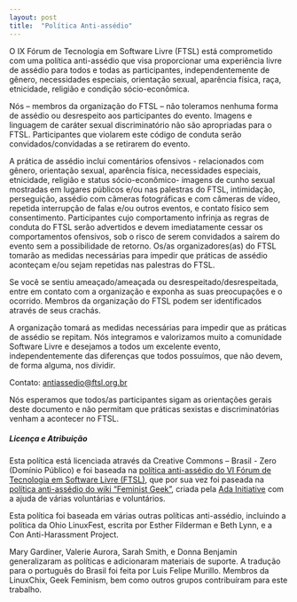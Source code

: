 ```yaml
---
layout: post
title:  "Política Anti-assédio"
---
```


O IX Fórum de Tecnologia em Software Livre (FTSL) está comprometido com uma política anti-assédio que visa proporcionar uma experiência livre de assédio para todos e todas as participantes, independentemente de gênero, necessidades especiais, orientação sexual, aparência física, raça, etnicidade, religião e condição sócio-econômica.

Nós – membros da organização do FTSL – não toleramos nenhuma forma de assédio ou desrespeito aos participantes do evento. Imagens e linguagem de caráter sexual discriminatório não são apropriadas para o FTSL. Participantes que violarem este código de conduta serão convidados/convidadas a se retirarem do evento.

A prática de assédio inclui comentários ofensivos - relacionados com gênero, orientação sexual, aparência física, necessidades especiais, etnicidade, religião e status sócio-econômico- imagens de cunho sexual mostradas em lugares públicos e/ou nas palestras do FTSL, intimidação, perseguição, assédio com câmeras fotográficas e com câmeras de vídeo, repetida interrupção de falas e/ou outros eventos, e contato físico sem consentimento. Participantes cujo comportamento infrinja as regras de conduta do FTSL serão advertidos e devem imediatamente cessar os comportamentos ofensivos, sob o risco de serem convidados a saírem do evento sem a possibilidade de retorno. Os/as organizadores(as) do FTSL tomarão as medidas necessárias para impedir que práticas de assédio aconteçam e/ou sejam repetidas nas palestras do FTSL.

Se você se sentiu ameaçado/ameaçada ou desrespeitado/desrespeitada, entre em contato com a organização e exponha as suas preocupações e o ocorrido. Membros da organização do FTSL podem ser identificados através de seus crachás.

A organização tomará as medidas necessárias para impedir que as práticas de assédio se repitam. Nós integramos e valorizamos muito a comunidade Software Livre e desejamos a todos um excelente evento, independentemente das diferenças que todos possuímos, que não devem, de forma alguma, nos dividir.

Contato: [antiassedio@ftsl.org.br](antiassedio@ftsl.org.br)

Nós esperamos que todos/as participantes sigam as orientações gerais deste documento e não permitam que práticas sexistas e discriminatórias venham a acontecer no FTSL.

##### Licença e Atribuição

Esta política está licenciada através da Creative Commons – Brasil - Zero (Domínio Público) e foi baseada na [política anti-assédio do VI Fórum de Tecnologia em Software Livre (FTSL)](http://sistema.ftsl.org.br/2014/politica-anti-assedio), que por sua vez foi paseada na [política anti-assédio do wiki “Feminist Geek”](http://geekfeminism.wikia.com/wiki/Conference_anti-harassment/Policy), criada pela [Ada Initiative](http://adainitiative.org/) com a ajuda de várias voluntárias e voluntários.

Esta política foi baseada em várias outras políticas anti-assédio, incluindo a política da Ohio LinuxFest, escrita por Esther Filderman e Beth Lynn, e a Con Anti-Harassment Project.

Mary Gardiner, Valerie Aurora, Sarah Smith, e Donna Benjamin generalizaram as políticas e adicionaram materiais de suporte. A tradução para o português do Brasil foi feita por Luis Felipe Murillo. Membros da LinuxChix, Geek Feminism, bem como outros grupos contribuíram para este trabalho.
